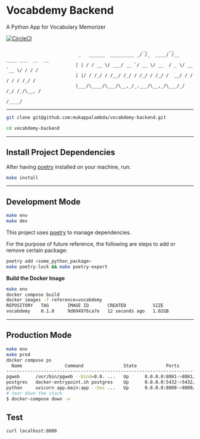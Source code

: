 # Vocabdemy Backend

A Python App for Vocabulary Memorizer

[![CircleCI](https://circleci.com/gh/mukappalambda/vocabdemy-backend.svg?style=shield)](https://circleci.com/gh/mukappalambda/vocabdemy-backend)

```
                                                   __        __
                           _   ______  _________ _/ /_  ____/ /__  ____ ___  __  __
                          | | / / __ \/ ___/ __ `/ __ \/ __  / _ \/ __ `__ \/ / / /
                          | |/ / /_/ / /__/ /_/ / /_/ / /_/ /  __/ / / / / / /_/ /
                          |___/\____/\___/\__,_/_.___/\__,_/\___/_/ /_/ /_/\__, /
                                                                          /____/

```

---

```bash
git clone git@github.com:mukappalambda/vocabdemy-backend.git
```

```bash
cd vocabdemy-backend
```

---

## Install Project Dependencies

After having [poetry](https://github.com/python-poetry/poetry) installed on your machine, run:

```bash
make install
```

---
## Development Mode

```bash
make env
make dev
```

This project uses [poetry](https://github.com/python-poetry/poetry) to manage dependencies.

For the purpose of future reference, the following are steps to add or remove certain package:

```bash
poetry add <some_python_package>
make poetry-lock && make poetry-export
```

**Build the Docker Image**

```bash
make env
docker compose build
docker images -f reference=vocabdemy
REPOSITORY   TAG       IMAGE ID       CREATED          SIZE
vocabdemy    0.1.0     9d094976ca7e   12 seconds ago   1.02GB
```

---

## Production Mode

```bash
make env
make prod
docker compose ps
  Name                Command               State           Ports         
--------------------------------------------------------------------------
pgweb      /usr/bin/pgweb --bind=0.0. ...   Up      0.0.0.0:8081->8081/tcp
postgres   docker-entrypoint.sh postgres    Up      0.0.0.0:5432->5432/tcp
python     uvicorn app.main:app --hos ...   Up      0.0.0.0:8000->8000/tcp
# tear down the stack
$ docker-compose down -v
```

## Test

```bash
curl localhost:8000
```
